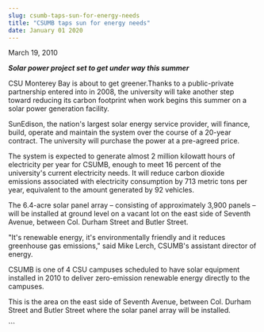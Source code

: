 ```yaml
---
slug: csumb-taps-sun-for-energy-needs
title: "CSUMB taps sun for energy needs"
date: January 01 2020
---
```


  
<p>March 19, 2010</p>
<p>
  <strong><em>Solar power project set to get under way this summer</em></strong>
</p>
<p>
  CSU Monterey Bay is about to get greener.Thanks to a public-private
  partnership entered into in 2008, the university will take another step toward
  reducing its carbon footprint when work begins this summer on a solar power
  generation facility.
</p>
<p>
  SunEdison, the nation's largest solar energy service provider, will finance,
  build, operate and maintain the system over the course of a 20-year contract.
  The university will purchase the power at a pre-agreed price.
</p>
<p>
  The system is expected to generate almost 2 million kilowatt hours of
  electricity per year for CSUMB, enough to meet 16 percent of the university's
  current electricity needs. It will reduce carbon dioxide emissions associated
  with electricity consumption by 713 metric tons per year, equivalent to the
  amount generated by 92 vehicles.
</p>
<p>
  The 6.4-acre solar panel array – consisting of approximately 3,900 panels –
  will be installed at ground level on a vacant lot on the east side of Seventh
  Avenue, between Col. Durham Street and Butler Street.
</p>
<p>
  "It's renewable energy, it's environmentally friendly and it reduces
  greenhouse gas emissions," said Mike Lerch, CSUMB's assistant director of
  energy.
</p>
<p>
  CSUMB is one of 4 CSU campuses scheduled to have solar equipment installed in
  2010 to deliver zero-emission renewable energy directly to the campuses.
</p>
<p>
  This is the area on the east side of Seventh Avenue, between Col. Durham
  Street and Butler Street where the solar panel array will be installed.
</p>
```
